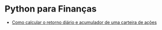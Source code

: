 # Python para Finanças

- [Como calcular o retorno diário e acumulador de uma carteira de ações](daily-and-cumulative-return.ipynb)